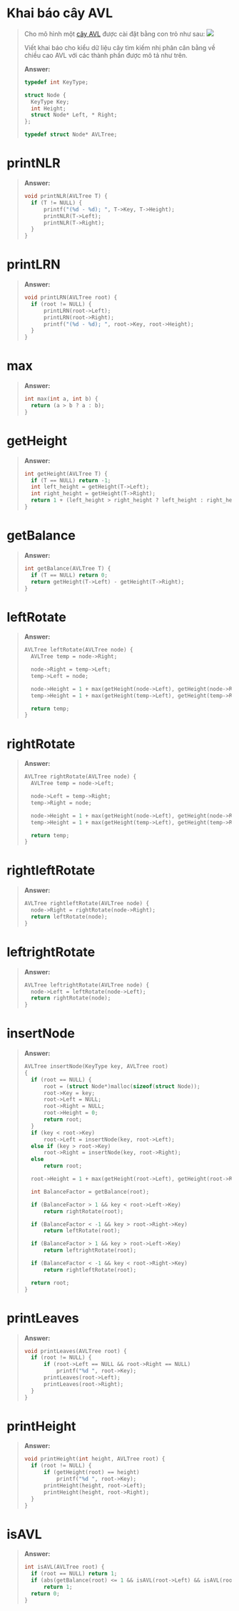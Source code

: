 ##
# Khai báo cây AVL
> Cho mô hình một [cây AVL](https://else.ctu.edu.vn/pluginfile.php/33377/mod_resource/content/2/Chuong%204_AVL_hk1_2122_In.pdf) được cài đặt bằng con trỏ như sau:
> ![](https://raw.githubusercontent.com/huyluongme/Data-Structures/main/Cay_tim_kiem_nhi_phan%20-%20Cay_can_bang/Cai_dat_cay_AVL/image.png)
>
> Viết khai báo cho kiểu dữ liệu cây tìm kiếm nhị phân cân bằng về chiều cao AVL với các thành phần được mô tả như trên.
>
>**Answer:**
>```c
>typedef int KeyType;
>
>struct Node {
>	KeyType Key;
>	int Height;
>	struct Node* Left, * Right;
>};
>
>typedef struct Node* AVLTree;
>```

##
# printNLR
>**Answer:**
>```c
>void printNLR(AVLTree T) {
>	if (T != NULL) {
>		printf("(%d - %d); ", T->Key, T->Height);
>		printNLR(T->Left);
>		printNLR(T->Right);
>	}
>}
>```

##
# printLRN
>**Answer:**
>```c
>void printLRN(AVLTree root) {
>	if (root != NULL) {
>		printLRN(root->Left);
>		printLRN(root->Right);
>		printf("(%d - %d); ", root->Key, root->Height);
>	}
>}
>```

##
# max
>**Answer:**
>```c
>int max(int a, int b) {
>	return (a > b ? a : b);
>}
>```

##
# getHeight
>**Answer:**
>```c
>int getHeight(AVLTree T) {
>	if (T == NULL) return -1;
>	int left_height = getHeight(T->Left);
>	int right_height = getHeight(T->Right);
>	return 1 + (left_height > right_height ? left_height : right_height);
>}
>```

##
# getBalance
>**Answer:**
>```c
>int getBalance(AVLTree T) {
>	if (T == NULL) return 0;
>	return getHeight(T->Left) - getHeight(T->Right);
>}
>```

##
# leftRotate
>**Answer:**
>```c
>AVLTree leftRotate(AVLTree node) {
>	AVLTree temp = node->Right;
>
>	node->Right = temp->Left;
>	temp->Left = node;
>
>	node->Height = 1 + max(getHeight(node->Left), getHeight(node->Right));
>	temp->Height = 1 + max(getHeight(temp->Left), getHeight(temp->Right));
>
>	return temp;
>}
>```

##
# rightRotate
>**Answer:**
>```c
>AVLTree rightRotate(AVLTree node) {
>	AVLTree temp = node->Left;
>
>	node->Left = temp->Right;
>	temp->Right = node;
>
>	node->Height = 1 + max(getHeight(node->Left), getHeight(node->Right));
>	temp->Height = 1 + max(getHeight(temp->Left), getHeight(temp->Right));
>
>	return temp;
>}
>```

##
# rightleftRotate
>**Answer:**
>```c
>AVLTree rightleftRotate(AVLTree node) {
>	node->Right = rightRotate(node->Right);
>	return leftRotate(node);
>}
>```

##
# leftrightRotate
>**Answer:**
>```c
>AVLTree leftrightRotate(AVLTree node) {
>	node->Left = leftRotate(node->Left);
>	return rightRotate(node);
>}
>```

##
# insertNode
>**Answer:**
>```c
>AVLTree insertNode(KeyType key, AVLTree root)
>{
>	if (root == NULL) {
>		root = (struct Node*)malloc(sizeof(struct Node));
>		root->Key = key;
>		root->Left = NULL;
>		root->Right = NULL;
>		root->Height = 0;
>		return root;
>	}
>	if (key < root->Key)
>		root->Left = insertNode(key, root->Left);
>	else if (key > root->Key)
>		root->Right = insertNode(key, root->Right);
>	else
>		return root;
>
>	root->Height = 1 + max(getHeight(root->Left), getHeight(root->Right));
>
>	int BalanceFactor = getBalance(root);
>
>	if (BalanceFactor > 1 && key < root->Left->Key)
>		return rightRotate(root);
>
>	if (BalanceFactor < -1 && key > root->Right->Key)
>		return leftRotate(root);
>
>	if (BalanceFactor > 1 && key > root->Left->Key)
>		return leftrightRotate(root);
>
>	if (BalanceFactor < -1 && key < root->Right->Key)
>		return rightleftRotate(root);
>
>	return root;
>}
>```

##
# printLeaves
>**Answer:**
>```c
>void printLeaves(AVLTree root) {
>	if (root != NULL) {
>		if (root->Left == NULL && root->Right == NULL)
>			printf("%d ", root->Key);
>		printLeaves(root->Left);
>		printLeaves(root->Right);
>	}
>}
>```

##
# printHeight
>**Answer:**
>```c
>void printHeight(int height, AVLTree root) {
>	if (root != NULL) {
>		if (getHeight(root) == height)
>			printf("%d ", root->Key);
>		printHeight(height, root->Left);
>		printHeight(height, root->Right);
>	}
>}
>```

##
# isAVL
>**Answer:**
>```c
>int isAVL(AVLTree root) {
>	if (root == NULL) return 1;
>	if (abs(getBalance(root) <= 1 && isAVL(root->Left) && isAVL(root->Right)))
>		return 1;
>	return 0;
>}
>```
